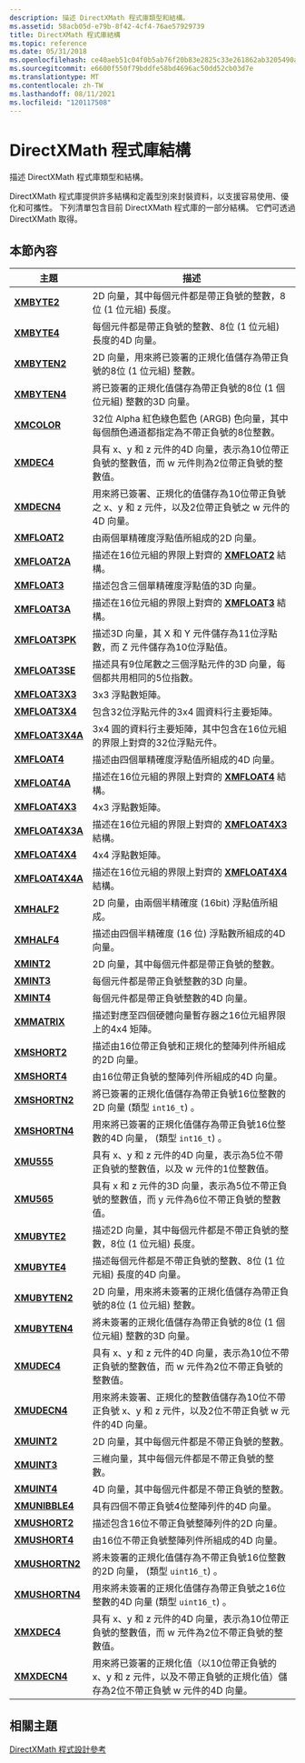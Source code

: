 ```yaml
---
description: 描述 DirectXMath 程式庫類型和結構。
ms.assetid: 58acb05d-e79b-8f42-4cf4-76ae57929739
title: DirectXMath 程式庫結構
ms.topic: reference
ms.date: 05/31/2018
ms.openlocfilehash: ce40aeb51c04f0b5ab76f20b83e2825c33e261862ab3205490aaab855ddb4ec1
ms.sourcegitcommit: e6600f550f79bddfe58bd4696ac50dd52cb03d7e
ms.translationtype: MT
ms.contentlocale: zh-TW
ms.lasthandoff: 08/11/2021
ms.locfileid: "120117508"
---
```

# <a name="directxmath-library-structures"></a>DirectXMath 程式庫結構

描述 DirectXMath 程式庫類型和結構。

DirectXMath 程式庫提供許多結構和定義型別來封裝資料，以支援容易使用、優化和可攜性。 下列清單包含目前 DirectXMath 程式庫的一部分結構。 它們可透過 DirectXMath 取得。

## <a name="in-this-section"></a>本節內容

| 主題 | 描述 |
|-|-|
| [**XMBYTE2**](/windows/desktop/api/DirectXPackedVector/ns-directxpackedvector-xmbyte2) | 2D 向量，其中每個元件都是帶正負號的整數，8位 (1 位元組) 長度。 |
| [**XMBYTE4**](/windows/win32/api/directxpackedvector/ns-directxpackedvector-xmbyte4) | 每個元件都是帶正負號的整數、8位 (1 位元組) 長度的4D 向量。  |
| [**XMBYTEN2**](/windows/desktop/api/DirectXPackedVector/ns-directxpackedvector-xmbyten2) | 2D 向量，用來將已簽署的正規化值儲存為帶正負號的8位 (1 位元組) 整數。 |
| [**XMBYTEN4**](/windows/win32/api/directxpackedvector/ns-directxpackedvector-xmbyten4) | 將已簽署的正規化值儲存為帶正負號的8位 (1 個位元組) 整數的3D 向量。  |
| [**XMCOLOR**](/windows/desktop/api/DirectXPackedVector/ns-directxpackedvector-xmcolor) | 32位 Alpha 紅色綠色藍色 (ARGB) 色向量，其中每個顏色通道都指定為不帶正負號的8位整數。 |
| [**XMDEC4**](/windows/win32/api/directxpackedvector/ns-directxpackedvector-xmdec4) | 具有 x、y 和 z 元件的4D 向量，表示為10位帶正負號的整數值，而 w 元件則為2位帶正負號的整數值。  |
| [**XMDECN4**](/windows/win32/api/directxpackedvector/ns-directxpackedvector-xmdecn4) | 用來將已簽署、正規化的值儲存為10位帶正負號之 x、y 和 z 元件，以及2位帶正負號之 w 元件的4D 向量。  |
| [**XMFLOAT2**](/windows/win32/api/directxmath/ns-directxmath-xmfloat2) | 由兩個單精確度浮點值所組成的2D 向量。 |
| [**XMFLOAT2A**](/previous-versions/windows/desktop/legacy/ee419469(v=vs.85)) | 描述在16位元組的界限上對齊的 [**XMFLOAT2**](/windows/win32/api/directxmath/ns-directxmath-xmfloat2) 結構。 |
| [**XMFLOAT3**](/windows/win32/api/directxmath/ns-directxmath-xmfloat3) | 描述包含三個單精確度浮點值的3D 向量。 |
| [**XMFLOAT3A**](/windows/win32/api/directxmath/ns-directxmath-xmfloat3a) | 描述在16位元組的界限上對齊的 [**XMFLOAT3**](/windows/win32/api/directxmath/ns-directxmath-xmfloat3) 結構。 |
| [**XMFLOAT3PK**](/windows/win32/api/directxpackedvector/ns-directxpackedvector-xmfloat3pk) | 描述3D 向量，其 X 和 Y 元件儲存為11位浮點數，而 Z 元件儲存為10位浮點值。  |
| [**XMFLOAT3SE**](/windows/win32/api/directxpackedvector/ns-directxpackedvector-xmfloat3se) | 描述具有9位尾數之三個浮點元件的3D 向量，每個都共用相同的5位指數。  |
| [**XMFLOAT3X3**](/windows/win32/api/directxmath/ns-directxmath-xmfloat3x3) | 3x3 浮點數矩陣。 |
| [**XMFLOAT3X4**](/windows/win32/api/directxmath/ns-directxmath-xmfloat3x4) | 包含32位浮點元件的3x4 圓資料行主要矩陣。 |
| [**XMFLOAT3X4A**](/windows/win32/api/directxmath/ns-directxmath-xmfloat3x4a) | 3x4 圓的資料行主要矩陣，其中包含在16位元組的界限上對齊的32位浮點元件。 |
| [**XMFLOAT4**](/windows/win32/api/directxmath/ns-directxmath-xmfloat4) | 描述由四個單精確度浮點值所組成的4D 向量。  |
| [**XMFLOAT4A**](/windows/win32/api/directxmath/ns-directxmath-xmfloat4a) | 描述在16位元組的界限上對齊的 [**XMFLOAT4**](/windows/win32/api/directxmath/ns-directxmath-xmfloat4) 結構。 |
| [**XMFLOAT4X3**](/windows/win32/api/directxmath/ns-directxmath-xmfloat4x3) | 4x3 浮點數矩陣。 |
| [**XMFLOAT4X3A**](/windows/win32/api/directxmath/ns-directxmath-xmfloat4x3a) | 描述在16位元組的界限上對齊的 [**XMFLOAT4X3**](/windows/win32/api/directxmath/ns-directxmath-xmfloat4x3) 結構。 |
| [**XMFLOAT4X4**](/windows/win32/api/directxmath/ns-directxmath-xmfloat4x4) | 4x4 浮點數矩陣。 |
| [**XMFLOAT4X4A**](/previous-versions/windows/desktop/legacy/ee419623(v=vs.85)) | 描述在16位元組的界限上對齊的 [**XMFLOAT4X4**](/windows/win32/api/directxmath/ns-directxmath-xmfloat4x4) 結構。 |
| [**XMHALF2**](/windows/desktop/api/DirectXPackedVector/ns-directxpackedvector-xmhalf2) | 2D 向量，由兩個半精確度 (16bit) 浮點值所組成。  |
| [**XMHALF4**](/windows/desktop/api/DirectXPackedVector/ns-directxpackedvector-xmhalf4) | 描述由四個半精確度 (16 位) 浮點數所組成的4D 向量。  |
| [**XMINT2**](/windows/win32/api/directxmath/ns-directxmath-xmint2) | 2D 向量，其中每個元件都是帶正負號的整數。 |
| [**XMINT3**](/windows/win32/api/directxmath/ns-directxmath-xmint3) | 每個元件都是帶正負號整數的3D 向量。 |
| [**XMINT4**](/windows/win32/api/directxmath/ns-directxmath-xmint4) | 每個元件都是帶正負號整數的4D 向量。 |
| [**XMMATRIX**](/windows/win32/api/directxmath/ns-directxmath-xmmatrix) | 描述對應至四個硬體向量暫存器之16位元組界限上的4x4 矩陣。 |
| [**XMSHORT2**](/windows/desktop/api/DirectXPackedVector/ns-directxpackedvector-xmshort2) | 描述由16位帶正負號和正規化的整陣列件所組成的2D 向量。  |
| [**XMSHORT4**](/windows/desktop/api/DirectXPackedVector/ns-directxpackedvector-xmshort4) | 由16位帶正負號的整陣列件所組成的4D 向量。  |
| [**XMSHORTN2**](/windows/desktop/api/DirectXPackedVector/ns-directxpackedvector-xmshortn2) | 將已簽署的正規化值儲存為帶正負號16位整數的2D 向量 (類型 `int16_t`) 。  |
| [**XMSHORTN4**](/windows/desktop/api/DirectXPackedVector/ns-directxpackedvector-xmshortn4) | 用來將已簽署的正規化值儲存為帶正負號16位整數的4D 向量， (類型 `int16_t`) 。  |
| [**XMU555**](/windows/win32/api/directxpackedvector/ns-directxpackedvector-xmu555) | 具有 x、y 和 z 元件的4D 向量，表示為5位不帶正負號的整數值，以及 w 元件的1位整數值。  |
| [**XMU565**](/windows/win32/api/directxpackedvector/ns-directxpackedvector-xmu565) | 具有 x 和 z 元件的3D 向量，表示為5位不帶正負號的整數值，而 y 元件為6位不帶正負號的整數值。 |
| [**XMUBYTE2**](/windows/desktop/api/DirectXPackedVector/ns-directxpackedvector-xmubyte2) | 描述2D 向量，其中每個元件都是不帶正負號的整數，8位 (1 位元組) 長度。 |
| [**XMUBYTE4**](/windows/win32/api/directxpackedvector/ns-directxpackedvector-xmubyte4) | 描述每個元件都是不帶正負號的整數、8位 (1 位元組) 長度的4D 向量。  |
| [**XMUBYTEN2**](/windows/desktop/api/DirectXPackedVector/ns-directxpackedvector-xmubyten2) | 2D 向量，用來將未簽署的正規化值儲存為帶正負號的8位 (1 位元組) 整數。 |
| [**XMUBYTEN4**](/windows/win32/api/directxpackedvector/ns-directxpackedvector-xmubyten4) | 將未簽署的正規化值儲存為帶正負號的8位 (1 個位元組) 整數的3D 向量。  |
| [**XMUDEC4**](/windows/win32/api/directxpackedvector/ns-directxpackedvector-xmudec4) | 具有 x、y 和 z 元件的4D 向量，表示為10位不帶正負號的整數值，而 w 元件為2位不帶正負號的整數值。  |
| [**XMUDECN4**](/windows/win32/api/directxpackedvector/ns-directxpackedvector-xmudecn4) | 用來將未簽署、正規化的整數值儲存為10位不帶正負號 x、y 和 z 元件，以及2位不帶正負號 w 元件的4D 向量。  |
| [**XMUINT2**](/windows/win32/api/directxmath/ns-directxmath-xmuint2) | 2D 向量，其中每個元件都是不帶正負號的整數。 |
| [**XMUINT3**](/windows/win32/api/directxmath/ns-directxmath-xmuint3) | 三維向量，其中每個元件都是不帶正負號的整數。 |
| [**XMUINT4**](/windows/win32/api/directxmath/ns-directxmath-xmuint4) | 4D 向量，其中每個元件都是不帶正負號的整數。 |
| [**XMUNIBBLE4**](/windows/win32/api/directxpackedvector/ns-directxpackedvector-xmunibble4) | 具有四個不帶正負號4位整陣列件的4D 向量。  |
| [**XMUSHORT2**](/windows/desktop/api/DirectXPackedVector/ns-directxpackedvector-xmushort2) | 描述包含16位不帶正負號整陣列件的2D 向量。  |
| [**XMUSHORT4**](/windows/desktop/api/DirectXPackedVector/ns-directxpackedvector-xmushort4) | 由16位不帶正負號整陣列件所組成的4D 向量。  |
| [**XMUSHORTN2**](/windows/desktop/api/DirectXPackedVector/ns-directxpackedvector-xmushortn2) | 將未簽署的正規化值儲存為不帶正負號16位整數的2D 向量， (類型 `uint16_t`) 。  |
| [**XMUSHORTN4**](/windows/desktop/api/DirectXPackedVector/ns-directxpackedvector-xmushortn4) | 用來將未簽署的正規化值儲存為帶正負號之16位整數的4D 向量 (類型 `uint16_t`) 。  |
| [**XMXDEC4**](/windows/win32/api/directxpackedvector/ns-directxpackedvector-xmxdec4) | 具有 x、y 和 z 元件的4D 向量，表示為10位帶正負號的整數值，而 w 元件為2位不帶正負號的整數值。  |
| [**XMXDECN4**](/windows/win32/api/directxpackedvector/ns-directxpackedvector-xmxdecn4) | 用來將已簽署的正規化值（以10位帶正負號的 x、y 和 z 元件，以及不帶正負號的正規化值）儲存為2位不帶正負號 w 元件的4D 向量。  |

## <a name="related-topics"></a>相關主題

<dl> <dt>

[DirectXMath 程式設計參考](ovw-xnamath-reference.md)
</dt> </dl>
